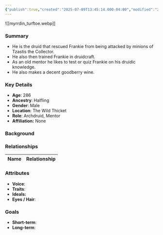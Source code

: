 ```yaml
---
{"publish":true,"created":"2025-07-09T13:45:14.000-04:00","modified":"2025-07-09T14:02:26.000-04:00","cssclasses":""}
---
```



![[myrrdin_turftoe.webp]]
### Summary
- He is the druid that rescued Frankie from being attacked by minions of Tzastis the Collector.
- He also then trained Frankie in druidcraft.
- As an old mentor he likes to test or quiz Frankie on his druidic knowledge.
- He also makes a decent goodberry wine.

### Key Details
- **Age**: 286
- **Ancestry**: Halfling
- **Gender**: Male
- **Location**: The Wild Thicket
- **Role**: Archdruid, Mentor
- **Affiliation:** None

### Background


### Relationships

| Name  | Relationship |
| ----- | ------------ |

### Attributes
- **Voice**:
- **Traits**:  
- **Ideals:**
- **Eyes / Hair**:  

### Goals
- **Short-term**:  
- **Long-term**:  
